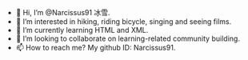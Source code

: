 - 👋 Hi, I’m @Narcissus91 冰雪.
- 👀 I’m interested in hiking, riding bicycle, singing and seeing films.
- 🌱 I’m currently learning HTML and XML.
- 💞️ I’m looking to collaborate on learning-related community building.
- 📫 How to reach me? My github ID: Narcissus91.

<!---
Narcissus91/Narcissus91 is a ✨ special ✨ repository because its `README.md` (this file) appears on your GitHub profile.
You can click the Preview link to take a look at your changes.
--->

